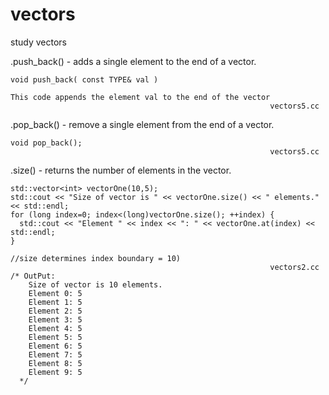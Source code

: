 vectors
=======

study vectors

.push_back() - adds a single element to the end of a vector.
  
    void push_back( const TYPE& val )
      
    This code appends the element val to the end of the vector
                                                              vectors5.cc
    
.pop_back() - remove a single element from the end of a vector.
    
    void pop_back();
                                                              vectors5.cc
   
.size() - returns the number of elements in the vector.
    
    std::vector<int> vectorOne(10,5);
    std::cout << "Size of vector is " << vectorOne.size() << " elements." << std::endl;
    for (long index=0; index<(long)vectorOne.size(); ++index) {
      std::cout << "Element " << index << ": " << vectorOne.at(index) << std::endl;
    }
    
    //size determines index boundary = 10)
                                                              vectors2.cc
    /* OutPut:
        Size of vector is 10 elements.
        Element 0: 5
        Element 1: 5
        Element 2: 5
        Element 3: 5
        Element 4: 5
        Element 5: 5
        Element 6: 5
        Element 7: 5
        Element 8: 5
        Element 9: 5
      */
